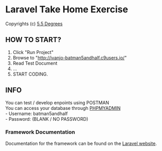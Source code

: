 # Laravel Take Home Exercise
Copyrights (c) [5.5 Degrees](http://www.5andhalf.com)

## HOW TO START?
1. Click "Run Project"
2. Browse to "http://ivanjo-batman5andhalf.c9users.io/"
2. Read Test Document
3. ...
100. START CODING.

## INFO
You can test / develop enpoints using POSTMAN  
You can access your database through [PHPMYADMIN](http://ivanjo-batman5andhalf.c9users.io/phpmyadmin)  
    - Username: batman5andhalf  
    - Password: (BLANK / NO PASSWORD)  

### Framework Documentation
Documentation for the framework can be found on the
[Laravel website](http://laravel.com/docs).
